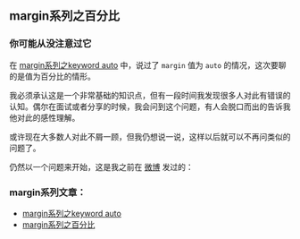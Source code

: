 ## margin系列之百分比

### 你可能从没注意过它

在 [margin系列之keyword auto](http://blog.doyoe.com/~posts/css/2013-11-29-margin%E7%B3%BB%E5%88%97%E4%B9%8Bkeyword%20auto.md) 中，说过了 `margin` 值为 `auto` 的情况，这次要聊的是值为百分比的情形。

我必须承认这是一个非常基础的知识点，但有一段时间我发现很多人对此有错误的认知。偶尔在面试或者分享的时候，我会问到这个问题，有人会脱口而出的告诉我他对此的感性理解。

或许现在大多数人对此不屑一顾，但我仍想说一说，这样以后就可以不再问类似的问题了。

仍然以一个问题来开始，这是我之前在 [微博](http://weibo.com/doyoe) 发过的：

<!--more-->

### margin系列文章：

* [margin系列之keyword auto](http://blog.doyoe.com/~posts/css/2013-11-29-margin%E7%B3%BB%E5%88%97%E4%B9%8Bkeyword%20auto.md)
* [margin系列之百分比](http://blog.doyoe.com/~posts/css/2013-11-30-margin%E7%B3%BB%E5%88%97%E4%B9%8B%E7%99%BE%E5%88%86%E6%AF%94.md)